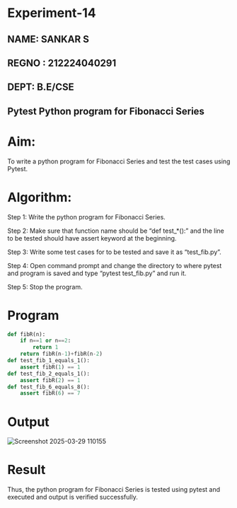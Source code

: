 # Experiment-14
## NAME: SANKAR S
## REGNO : 212224040291
## DEPT: B.E/CSE

## Pytest Python program for Fibonacci Series 
# Aim:
To write a python program for Fibonacci Series and test the test cases using Pytest. 
# Algorithm: 
Step 1: Write the python program for Fibonacci Series.

Step 2: Make sure that function name should be “def test_*():” and the line to be tested
should have assert keyword at the beginning.

Step 3: Write some test cases for to be tested and save it as “test_fib.py”.

Step 4: Open command prompt and change the directory to where pytest and program is
saved and type “pytest test_fib.py” and run it.

Step 5: Stop the program. 
# Program
```python
def fibR(n): 
    if n==1 or n==2: 
        return 1 
    return fibR(n-1)+fibR(n-2) 
def test_fib_1_equals_1(): 
    assert fibR(1) == 1 
def test_fib_2_equals_1(): 
    assert fibR(2) == 1 
def test_fib_6_equals_8(): 
    assert fibR(6) == 7 
```
# Output
![Screenshot 2025-03-29 110155](https://github.com/user-attachments/assets/ca2330fa-e105-49c6-8915-48369a434528)

# Result
Thus, the python program for Fibonacci Series is tested using pytest and executed and 
output is verified successfully.
